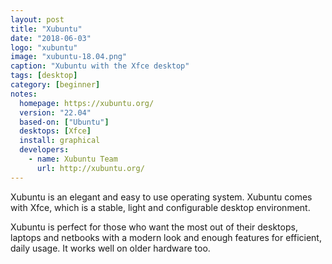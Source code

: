 ```yaml
---
layout: post
title: "Xubuntu"
date: "2018-06-03"
logo: "xubuntu"
image: "xubuntu-18.04.png"
caption: "Xubuntu with the Xfce desktop"
tags: [desktop]
category: [beginner]
notes:
  homepage: https://xubuntu.org/
  version: "22.04"
  based-on: ["Ubuntu"]
  desktops: [Xfce]
  install: graphical
  developers:
    - name: Xubuntu Team
      url: http://xubuntu.org/
---
```


Xubuntu is an elegant and easy to use operating system. Xubuntu comes with Xfce, which is a stable, light and configurable desktop environment.

Xubuntu is perfect for those who want the most out of their desktops, laptops and netbooks with a modern look and enough features for efficient, daily usage. It works well on older hardware too.